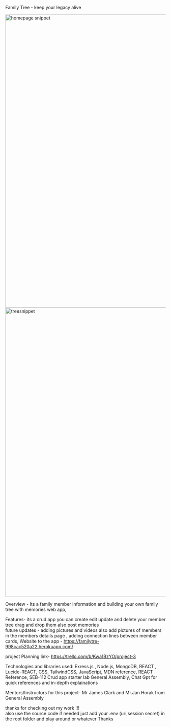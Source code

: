 Family Tree - keep your legacy alive

<img width="917" alt="homepage snippet" src="https://github.com/user-attachments/assets/71a4d638-8b01-4da8-9467-ad9194738cca" />
<img width="904" alt="treesnippet" src="https://github.com/user-attachments/assets/7bc73556-d0e7-45b5-ae13-29a5dfbc31ff" />


Overview - Its a family member information and building your own family tree with memories web app,

Features- its a crud app you can create edit update and delete your member tree drag and drop them also post memories  
future updates - adding pictures and videos also add pictures of members in the members details page , adding connection lines between member cards, 
Website to the app - https://familytre-998cac520a22.herokuapp.com/

project Planning link- https://trello.com/b/Kwa1BzYO/project-3

Technologies and libraries used: Exress.js , Node.js, MongoDB, REACT , Lucide-REACT, CSS, TailwindCSS, JavaScript, MDN reference, REACT Reference, SEB-112 Crud app starter lab General Assembly, Chat Gpt for quick references and in-depth explainations

Mentors/Instructors for this project- Mr James Clark and Mr.Jan Horak from General Assembly

thanks for checking out my work !!!  
also use the source code if needed just add your .env (uri,session secret) in the root folder and play around or whatever Thanks
